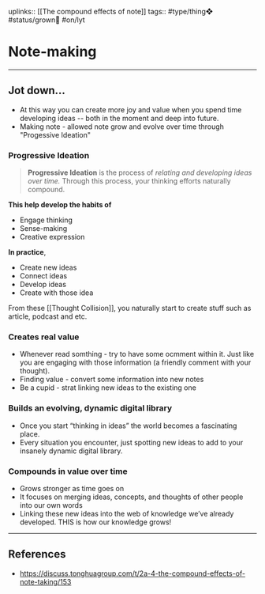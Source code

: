 uplinks:: [[The compound effects of note]]
tags:: #type/thing❖  #status/grown🌳 #on/lyt 

# Note-making
---
## Jot down...
- At this way you can create more joy and value when you spend time developing ideas -- both in the moment and deep into future.
- Making note - allowed note grow and evolve over time through "Progessive Ideation"

### Progressive Ideation
> **Progressive Ideation** is the process of _relating and developing ideas over time._ Through this process, your thinking efforts naturally compound.

**This help develop the habits of**
- Engage thinking
- Sense-making
- Creative expression

**In practice**,
- Create new ideas
- Connect ideas
- Develop ideas
- Create with those idea

From these [[Thought Collision]], you naturally start to create stuff such as article, podcast and etc.

### Creates real value
- Whenever read somthing - try to have some ocmment within it. Just like you are engaging with those information (a friendly comment with your thought).
- Finding value - convert some information into new notes
- Be a cupid - strat linking new ideas to the existing one

### Builds an evolving, dynamic digital library
- Once you start “thinking in ideas” the world becomes a fascinating place.
- Every situation you encounter, just spotting new ideas to add to your insanely dynamic digital library.

### Compounds in value over time
- Grows stronger as time goes on
- It focuses on merging ideas, concepts, and thoughts of other people into our own words
- Linking these new ideas into the web of knowledge we’ve already developed. THIS is how our knowledge grows!

---
## References
- https://discuss.tonghuagroup.com/t/2a-4-the-compound-effects-of-note-taking/153